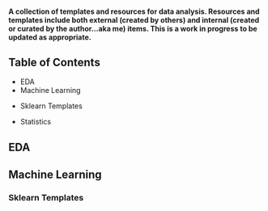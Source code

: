 #### A collection of templates and resources for data analysis.  Resources and templates include both external (created by others) and internal (created or curated by the author...aka me) items.  This is a work in progress to be updated as appropriate. 

## Table of Contents

- EDA
- Machine Learning
+ Sklearn Templates
- Statistics

## EDA

## Machine Learning

### Sklearn Templates


